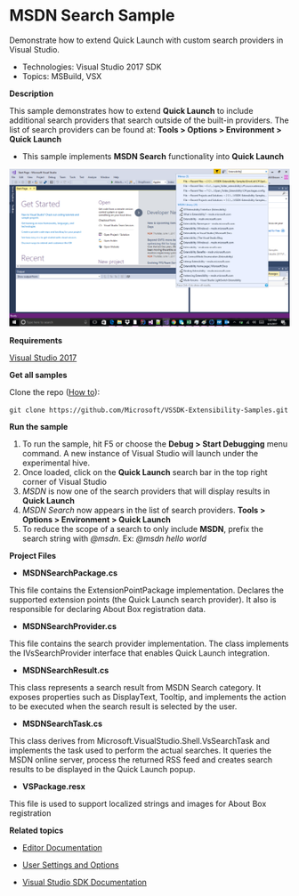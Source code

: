 
# MSDN Search Sample
Demonstrate how to extend Quick Launch with custom search
providers in Visual Studio.

* Technologies: Visual Studio 2017 SDK
* Topics: MSBuild, VSX

**Description**

This sample demonstrates how to extend **Quick Launch** to include additional
search providers that search outside of the built-in providers. The list of
search providers can be found at: **Tools &gt; Options &gt; Environment &gt; Quick
Launch**

  * This sample implements **MSDN Search** functionality into **Quick Launch**

![image](Example.MSDN.png)

**Requirements**

[ Visual Studio 2017 ](https://www.visualstudio.com/products/visual-studio-community-vs?wt.mc_id=o~display~github~vssdk)



**Get all samples**

Clone the repo ([How to](https://git-scm.com/book/en/v2/Git-Basics-Getting-a-Git-Repository#Cloning-an-Existing-Repository)):

`git clone https://github.com/Microsoft/VSSDK-Extensibility-Samples.git`

**Run the sample**

  1. To run the sample, hit F5 or choose the **Debug &gt; Start Debugging** menu command. A new instance of Visual Studio will launch under the experimental hive. 
  2. Once loaded, click on the **Quick Launch** search bar in the top right corner of Visual Studio 
  3. _MSDN_ is now one of the search providers that will display results in **Quick Launch**
  4. _MSDN Search_ now appears in the list of search providers. **Tools &gt; Options &gt; Environment &gt; Quick Launch**
  5. To reduce the scope of a search to only include **MSDN**, prefix the search string with _@msdn_. Ex: _@msdn hello world_



**Project Files**

* **MSDNSearchPackage.cs**

This file contains the ExtensionPointPackage implementation. Declares the
supported extension points (the Quick Launch search provider). It also is
responsible for declaring About Box registration data.

* **MSDNSearchProvider.cs**

This file contains the search provider implementation. The class implements
the IVsSearchProvider interface that enables Quick Launch integration.

* **MSDNSearchResult.cs**

This class represents a search result from MSDN Search category. It exposes
properties such as DisplayText, Tooltip, and implements the action to be
executed when the search result is selected by the user.

* **MSDNSearchTask.cs**

This class derives from Microsoft.VisualStudio.Shell.VsSearchTask and
implements the task used to perform the actual searches. It queries the MSDN
online server, process the returned RSS feed and creates search results to be
displayed in the Quick Launch popup.

* **VSPackage.resx**

This file is used to support localized strings and images for About Box
registration



**Related topics**

 * [ Editor Documentation ](https://docs.microsoft.com/en-us/visualstudio/extensibility/editor-and-language-service-extensions)
* [ User Settings and Options ](https://docs.microsoft.com/en-us/visualstudio/extensibility/extending-user-settings-and-options)

 * [ Visual Studio SDK Documentation ](https://docs.microsoft.com/en-us/visualstudio/extensibility/visual-studio-sdk)



